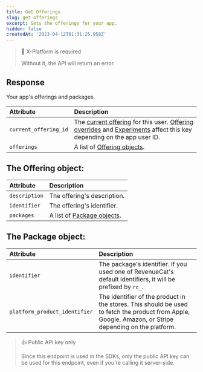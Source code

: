 ```yaml
---
title: Get Offerings
slug: get-offerings
excerpt: Gets the offerings for your app.
hidden: false
createdAt: '2023-04-12T01:31:25.958Z'
---
```

> 📘 X-Platform is required
> 
> Without it, the API will return an error.

## Response

Your app's offerings and packages.

| Attribute             | Description                                                                                                                                                                                               |
| :-------------------- | :-------------------------------------------------------------------------------------------------------------------------------------------------------------------------------------------------------- |
| `current_offering_id` | The [current offering](doc:entitlements#creating-an-offering) for this user. [Offering overrides](ref:override-offering) and [Experiments](doc:experiments) affect this key depending on the app user ID. |
| `offerings`           | A list of [Offering objects](ref:get-offerings#the-offering-object).                                                                                                                                      |

## The Offering object:

| Attribute     | Description                                                        |
| :------------ | :----------------------------------------------------------------- |
| `description` | The offering's description.                                        |
| `identifier`  | The offering's identifier.                                         |
| `packages`    | A list of [Package objects](ref:get-offerings#the-package-object). |

## The Package object:

| Attribute                     | Description                                                                                                                                            |
| :---------------------------- | :----------------------------------------------------------------------------------------------------------------------------------------------------- |
| `identifier`                  | The package's identifier. If you used one of RevenueCat's default identifiers, it will be prefixed by `rc_`.                                           |
| `platform_product_identifier` | The identifier of the product in the stores. This should be used to fetch the product from Apple, Google, Amazon, or Stripe depending on the platform. |

> 👍 Public API key only
> 
> Since this endpoint is used in the SDKs, only the public API key can be used for this endpoint, even if you're calling it server-side.